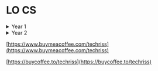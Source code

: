 ﻿# LO CS
<details>
<summary>Year 1</summary>
<br />

- Lesson1 - Coditions
- Lesson2 - Loops
- Lesson3 - Revision
- Lesson4 - Nested Loops
- Lesson5 - Break
- Lesson6 - Breaks, continues, infinite loops and switch
- Lesson7 - Math fs
- Lesson8 - Arrays
- Lesson9 - Arrays+
- Lesson10 - 2D+ Arrays
- Lesson11 - 2D+ Arrays+
- Lesson12 - Pointers
- Lesson13 - Char Arrays
- Lesson14 - Strings
- Lesson15 - Strings+
- Lesson16 - Recursion
- Lesson17 - Hanoi
- Lesson18 - Algorithms representation methods
- Lesson19 - Diagrams - [Figma](https://www.figma.com/file/Em0EhKFF4AMzJnPbEPEhfB/schematy?node-id=0%3A1)
- Lesson20 - Euclides
- Lesson21 - Euclides+
- Lesson22 - Recursion+
- Lesson23 - Recursion++
- Lesson24 - Scientific notation
- Lesson25 - Relative and absolute approximation errors
- Lesson26 - Recursion Revision
- Lesson27 - Factorization
- Lesson28 - Erastothenes' Sieve
- Lesson29 - Erastothenes' Sieve+
- Lesson30 - Primes & Factors
- Lesson31 - Decimal to Binary
- Lesson32 - Non-decimal systems conversion
- Lesson33 - Non-decimal systems conversion+
- Lesson34 - Python basics
- Lesson35 - Python basics+
- Lesson36 - Python loops
</details>
  
<details>
<summary>Year 2</summary>
<br />

- Lesson 1 - Python basics revison
- Lesson 2 - Python ifs revison
- Lesson 3 - Python fors revison
- Lesson 4 - Python fors revison+
- Lesson 5 - Python for & while loops
- Lesson 6 - Arrays
- Lesson 7 - 2D Arrays
- Lesson 8 - 2D Arrays+
- Lesson 9 - Matrices
- Lesson 10 - HTML basics
- Lesson 11 - HTML basics+
- Lesson 12 - HTML basics++
- Lesson 13 - CSS and links
- Lesson 14 - CSS


</details>

[https://www.buymeacoffee.com/techriss](https://www.buymeacoffee.com/techriss)

[https://buycoffee.to/techriss](https://buycoffee.to/techriss)
